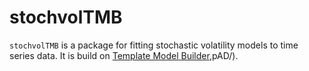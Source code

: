 # stochvolTMB

`stochvolTMB` is a package for fitting stochastic volatility models to time series data. It is 
build on [Template Model Builder](https://github.com/kaskr/adcomp),pAD/).
